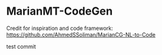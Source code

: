 # MarianMT-CodeGen

Credit for inspiration and code framework:
https://github.com/AhmedSSoliman/MarianCG-NL-to-Code

test commit
